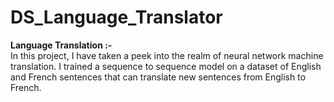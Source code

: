 # DS_Language_Translator

 <b>Language Translation :-</b></br>
  In this project, I have taken a peek into the realm of neural network machine
translation. I trained a sequence to sequence model on a dataset of English and French
sentences that can translate new sentences from English to French.</br>
